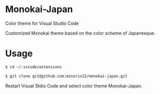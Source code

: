 # Monokai-Japan
Color theme for Visual Studio Code

Customized Monokai theme based on the color scheme of Japanesque.
# Usage
```sh
$ cd ~/.vscode/extensions
```
```sh
$ git clone git@github.com:minorin22/monokai-japan.git
```

Restart Visual Stdio Code and select color theme Monokai-Japan.
